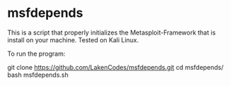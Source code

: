 # msfdepends
This is a script that properly initializes the Metasploit-Framework that is install on your machine. Tested on Kali Linux.

To run the program:

git clone https://github.com/LakenCodes/msfdepends.git
cd msfdepends/
bash msfdepends.sh
